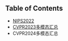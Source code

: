 ## Table of Contents
* [NIPS2022](https://pan.baidu.com/s/18OENUa8bmumCKzd2pLcspw?pwd=jdlw)
* [CVPR2023多模态汇总](https://pan.baidu.com/s/1JD4Oq8utJqtNa7CKkWew6g?pwd=jdlw)
* CVPR2024多模态汇总
